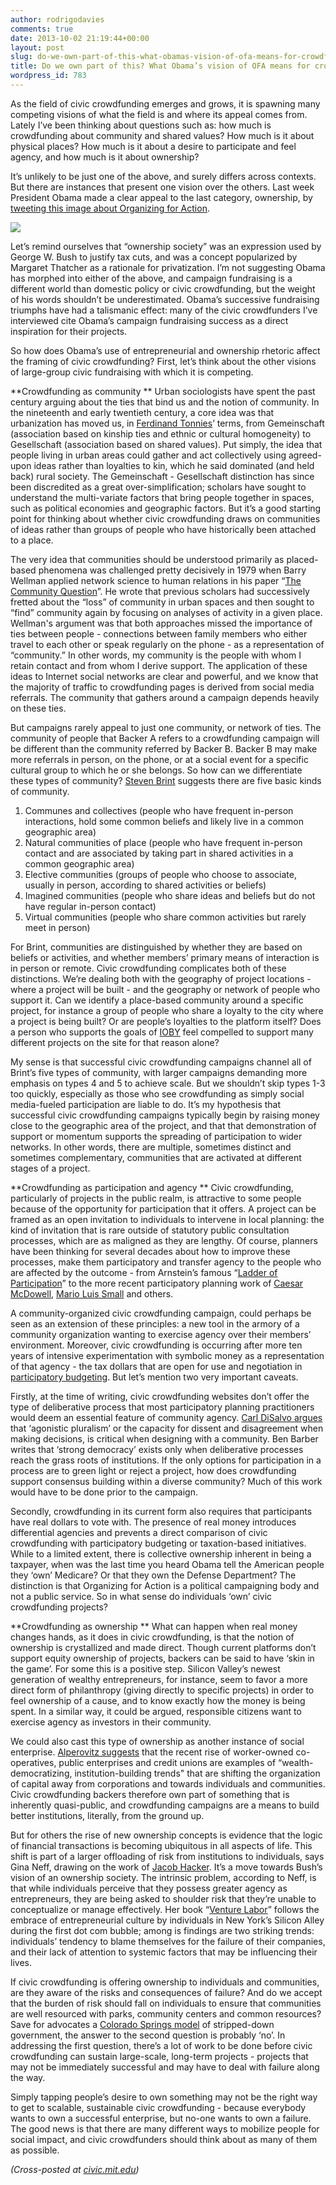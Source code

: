 ```yaml
---
author: rodrigodavies
comments: true
date: 2013-10-02 21:19:44+00:00
layout: post
slug: do-we-own-part-of-this-what-obamas-vision-of-ofa-means-for-crowdfunding
title: Do we own part of this? What Obama’s vision of OFA means for crowdfunding
wordpress_id: 783
---
```


As the field of civic crowdfunding emerges and grows, it is spawning many competing visions of what the field is and where its appeal comes from. Lately I’ve been thinking about questions such as: how much is crowdfunding about community and shared values? How much is it about physical places? How much is it about a desire to participate and feel agency, and how much is it about ownership?

It’s unlikely to be just one of the above, and surely differs across contexts. But there are instances that present one vision over the others. Last week President Obama made a clear appeal to the last category, ownership, by [tweeting this image about Organizing for Action](https://twitter.com/BarackObama/status/383636866420842496/photo/1).

<img src="/blog/wp-content/uploads/2013/10/Screen-Shot-2013-10-02-at-5.09.56-PM.png" class="largeimg">

Let’s remind ourselves that “ownership society” was an expression used by George W. Bush to justify tax cuts, and was a concept popularized by Margaret Thatcher as a rationale for privatization. I’m not suggesting Obama has morphed into either of the above, and campaign fundraising is a different world than domestic policy or civic crowdfunding, but the weight of his words shouldn’t be underestimated. Obama’s successive fundraising triumphs have had a talismanic effect: many of the civic crowdfunders I’ve interviewed cite Obama’s campaign fundraising success as a direct inspiration for their projects.

So how does Obama’s use of entrepreneurial and ownership rhetoric affect the framing of civic crowdfunding? First, let’s think about the other visions of large-group civic fundraising with which it is competing.

**Crowdfunding as community
**
Urban sociologists have spent the past century arguing about the ties that bind us and the notion of community. In the nineteenth and early twentieth century, a core idea was that urbanization has moved us, in [Ferdinand Tonnies](http://en.wikipedia.org/wiki/Gemeinschaft_and_Gesellschaft)’ terms, from Gemeinschaft (association based on kinship ties and ethnic or cultural homogeneity) to Gesellschaft (association based on shared values). Put simply, the idea that people living in urban areas could gather and act collectively using agreed-upon ideas rather than loyalties to kin, which he said dominated (and held back) rural society. The Gemeinschaft - Gesellschaft distinction has since been discredited as a great over-simplification; scholars have sought to understand the multi-variate factors that bring people together in spaces, such as political economies and geographic factors. But it’s a good starting point for thinking about whether civic crowdfunding draws on communities of ideas rather than groups of people who have historically been attached to a place.

The very idea that communities should be understood primarily as placed-based phenomena was challenged pretty decisively in 1979 when Barry Wellman applied network science to human relations in his paper “[The Community Question](http://staff.ycp.edu/~sjacob/SOC340/Supplemental%20Readings/The%20Community%20Question.pdf)”. He wrote that previous scholars had successively fretted about the “loss” of community in urban spaces and then sought to “find” community again by focusing on analyses of activity in a given place. Wellman's argument was that both approaches missed the importance of ties between people - connections between family members who either travel to each other or speak regularly on the phone - as a representation of “community.” In other words, my community is the people with whom I retain contact and from whom I derive support. The application of these ideas to Internet social networks are clear and powerful, and we know that the majority of traffic to crowdfunding pages is derived from social media referrals. The community that gathers around a campaign depends heavily on these ties.

But campaigns rarely appeal to just one community, or network of ties. The community of people that Backer A refers to a crowdfunding campaign will be different than the community referred by Backer B. Backer B may make more referrals in person, on the phone, or at a social event for a specific cultural group to which he or she belongs. So how can we differentiate these types of community? [Steven Brint](http://onlinelibrary.wiley.com/doi/10.1111/0735-2751.00125/abstract) suggests there are five basic kinds of community.

1. Communes and collectives (people who have frequent in-person interactions, hold some common beliefs and likely live in a common geographic area)
2. Natural communities of place (people who have frequent in-person contact and are associated by taking part in shared activities in a common geographic area)
3. Elective communities (groups of people who choose to associate, usually in person, according to shared activities or beliefs)
4. Imagined communities (people who share ideas and beliefs but do not have regular in-person contact)
5. Virtual communities (people who share common activities but rarely meet in person)

For Brint, communities are distinguished by whether they are based on beliefs or activities, and whether members’ primary means of interaction is in person or remote. Civic crowdfunding complicates both of these distinctions. We’re dealing both with the geography of project locations - where a project will be built - and the geography or network of people who support it. Can we identify a place-based community around a specific project, for instance a group of people who share a loyalty to the city where a project is being built? Or are people’s loyalties to the platform itself? Does a person who supports the goals of [IOBY](http://www.ioby.org) feel compelled to support many different projects on the site for that reason alone?

My sense is that successful civic crowdfunding campaigns channel all of Brint’s five types of community, with larger campaigns demanding more emphasis on types 4 and 5 to achieve scale. But we shouldn’t skip types 1-3 too quickly, especially as those who see crowdfunding as simply social media-fueled participation are liable to do. It’s my hypothesis that successful civic crowdfunding campaigns typically begin by raising money close to the geographic area of the project, and that that demonstration of support or momentum supports the spreading of participation to wider networks. In other words, there are multiple, sometimes distinct and sometimes complementary, communities that are activated at different stages of a project.

**Crowdfunding as participation and agency
**
Civic crowdfunding, particularly of projects in the public realm, is attractive to some people because of the opportunity for participation that it offers. A project can be framed as an open invitation to individuals to intervene in local planning: the kind of invitation that is rare outside of statutory public consultation processes, which are as maligned as they are lengthy. Of course, planners have been thinking for several decades about how to improve these processes, make them participatory and transfer agency to the people who are affected by the outcome - from Arnstein’s famous “[Ladder of Participation](http://lithgow-schmidt.dk/sherry-arnstein/ladder-of-citizen-participation.html)” to the more recent participatory planning work of [Caesar McDowell](http://dusp.mit.edu/faculty/ceasar-mcdowell), [Mario Luis Small](http://www.amazon.com/Villa-Victoria-Transformation-Social-Capital/dp/0226762920) and others.

A community-organized civic crowdfunding campaign, could perhaps be seen as an extension of these principles: a new tool in the armory of a community organization wanting to exercise agency over their members’ environment. Moreover, civic crowdfunding is occurring after more ten years of intensive experimentation with symbolic money as a representation of that agency - the tax dollars that are open for use and negotiation in [participatory budgeting](http://www.iadb.org/en/publications/publication-detail,7101.html?id=26123). But let’s mention two very important caveats.

Firstly, at the time of writing, civic crowdfunding websites don’t offer the type of deliberative process that most participatory planning practitioners would deem an essential feature of community agency. [Carl DiSalvo argues](http://www.designresearchsociety.org/docs-procs/DRS2010/PDF/031.pdf) that ‘agonistic pluralism’ or the capacity for dissent and disagreement when making decisions, is critical when designing with a community. Ben Barber writes that ‘strong democracy’ exists only when deliberative processes reach the grass roots of institutions. If the only options for participation in a process are to green light or reject a project, how does crowdfunding support consensus building within a diverse community? Much of this work would have to be done prior to the campaign.

Secondly, crowdfunding in its current form also requires that participants have real dollars to vote with. The presence of real money introduces differential agencies and prevents a direct comparison of civic crowdfunding with participatory budgeting or taxation-based initiatives. While to a limited extent, there is collective ownership inherent in being a taxpayer, when was the last time you heard Obama tell the American people they ‘own’ Medicare? Or that they own the Defense Department? The distinction is that Organizing for Action is a political campaigning body and not a public service. So in what sense do individuals ‘own’ civic crowdfunding projects?

**Crowdfunding as ownership
**
What can happen when real money changes hands, as it does in civic crowdfunding, is that the notion of ownership is crystallized and made direct. Though current platforms don’t support equity ownership of projects, backers can be said to have ‘skin in the game’. For some this is a positive step. Silicon Valley’s newest generation of wealthy entrepreneurs, for instance, seem to favor a more direct form of philanthropy (giving directly to specific projects) in order to feel ownership of a cause, and to know exactly how the money is being spent. In a similar way, it could be argued, responsible citizens want to exercise agency as investors in their community.

We could also cast this type of ownership as another instance of social enterprise. [Alperovitz suggests](http://whatthenmustwedo.org/) that the recent rise of worker-owned co-operatives, public enterprises and credit unions are examples of “wealth-democratizing, institution-building trends" that are shifting the organization of capital away from corporations and towards individuals and communities. Civic crowdfunding backers therefore own part of something that is inherently quasi-public, and crowdfunding campaigns are a means to build better institutions, literally, from the ground up.

But for others the rise of new ownership concepts is evidence that the logic of financial transactions is becoming ubiquitous in all aspects of life. This shift is part of a larger offloading of risk from institutions to individuals, says Gina Neff, drawing on the work of [Jacob Hacker](http://www.amazon.com/The-Great-Risk-Shift-Retirement-And/dp/0195179501). It’s a move towards Bush’s vision of an ownership society. The intrinsic problem, according to Neff, is that while individuals perceive that they possess greater agency as entrepreneurs, they are being asked to shoulder risk that they’re unable to conceptualize or manage effectively. Her book “[Venture Labor](http://mitpress.mit.edu/books/venture-labor)” follows the embrace of entrepreneurial culture by individuals in New York’s Silicon Alley during the first dot com bubble; among is findings are two striking trends: individuals’ tendency to blame themselves for the failure of their companies, and their lack of attention to systemic factors that may be influencing their lives.

If civic crowdfunding is offering ownership to individuals and communities, are they aware of the risks and consequences of failure? And do we accept that the burden of risk should fall on individuals to ensure that communities are well resourced with parks, community centers and common resources? Save for advocates a [Colorado Springs model](http://www.denverpost.com/news/ci_14303473) of stripped-down government, the answer to the second question is probably ‘no’. In addressing the first question, there’s a lot of work to be done before civic crowdfunding can sustain large-scale, long-term projects - projects that may not be immediately successful and may have to deal with failure along the way.

Simply tapping people’s desire to own something may not be the right way to get to scalable, sustainable civic crowdfunding - because everybody wants to own a successful enterprise, but no-one wants to own a failure. The good news is that there are many different ways to mobilize people for social impact, and civic crowdfunders should think about as many of them as possible.

_(Cross-posted at [civic.mit.edu](http://civic.mit.edu/blog/rodrigodavies/do-we-own-part-of-this-what-obama%E2%80%99s-vision-of-ofa-means-for-crowdfunding))_
